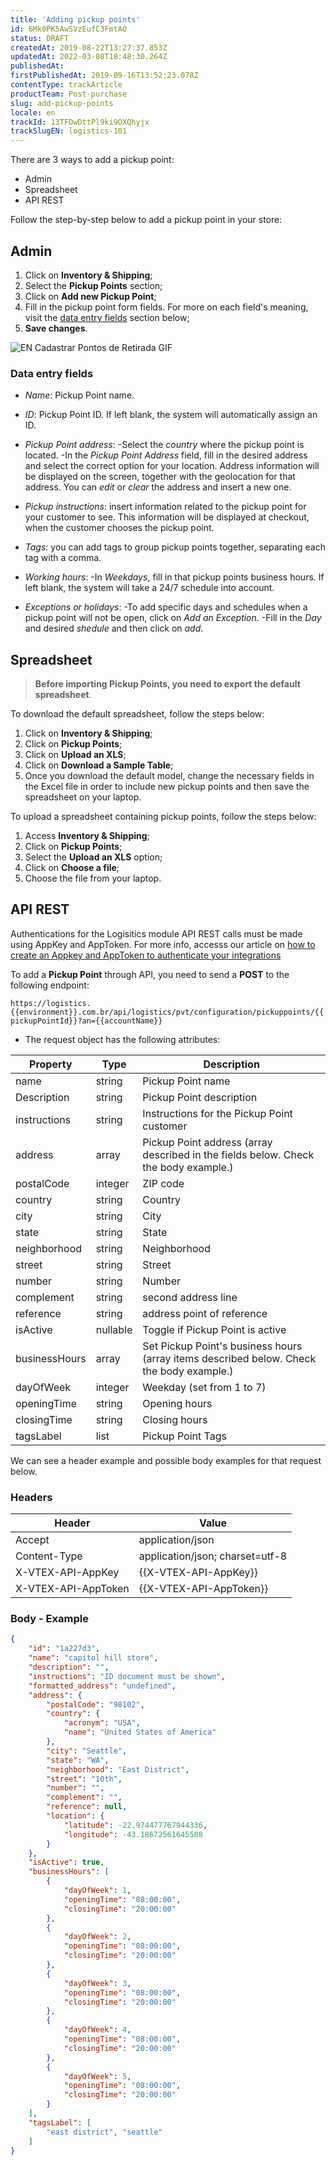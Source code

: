 ```yaml
---
title: 'Adding pickup points'
id: 6Mk0PK5AwSVzEufC3FmtAO
status: DRAFT
createdAt: 2019-08-22T13:27:37.853Z
updatedAt: 2022-03-08T18:48:30.264Z
publishedAt: 
firstPublishedAt: 2019-09-16T13:52:23.078Z
contentType: trackArticle
productTeam: Post-purchase
slug: add-pickup-points
locale: en
trackId: 13TFDwDttPl9ki9OXQhyjx
trackSlugEN: logistics-101
---
```


There are 3 ways to add a pickup point:

- Admin
- Spreadsheet
- API REST

Follow the step-by-step below to add a pickup point in your store:

## Admin

1. Click on **Inventory & Shipping**;
2. Select the **Pickup Points** section;
3. Click on **Add new Pickup Point**;
4. Fill in the pickup point form fields. For more on each field's meaning, visit the [data entry fields](#data-entry-fields) section below;
5. **Save changes**.



![EN Cadastrar Pontos de Retirada GIF](//images.ctfassets.net/alneenqid6w5/2vf3pXYddrDf1sybyoTon/efa6e8bc465fb5188c06b1d2deaa2eef/EN_Cadastrar_Pontos_de_Retirada_GIF.gif)



### Data entry fields

- _Name_: Pickup Point name.
- _ID_: Pickup Point ID. If left blank, the system will automatically assign an ID.
- _Pickup Point address_: 
-Select the _country_ where the pickup point is located.
-In the _Pickup Point Address_ field, fill in the desired address and select the correct option for your location. Address information will be displayed on the screen, together with the geolocation for that address. You can _edit_ or _clear_ the address and insert a new one.

- _Pickup instructions_: insert information related to the pickup point for your customer to see. This information will be displayed at checkout, when the customer chooses the pickup point.
- _Tags_: you can add tags to group pickup points together, separating each tag with a comma. 
- _Working hours_: 
-In _Weekdays_, fill in that pickup points business hours. If left blank, the system will take a 24/7 schedule into account. 

- _Exceptions or holidays_:
-To add specific days and schedules when a pickup point will not be open, click on _Add an Exception_.
-Fill in the _Day_ and desired _shedule_ and then click on _add_.

## Spreadsheet

>**Before importing Pickup Points, you need to export the default spreadsheet**.

To download the default spreadsheet, follow the steps below:
1. Click on **Inventory & Shipping**;
2. Click on **Pickup Points**;
3. Click on **Upload an XLS**;
4. Click on **Download a Sample Table**;
5. Once you download the default model, change the necessary fields in the Excel file in order to include new pickup points and then save the spreadsheet on your laptop.

To upload a spreadsheet containing pickup points, follow the steps below:
1. Access **Inventory & Shipping**;
2. Click on **Pickup Points**;
3. Select the **Upload an XLS** option;
4. Click on **Choose a file**;
5. Choose the file from your laptop.


## API REST

<div class="alert alert-warning">
Authentications for the Logisitics module API REST calls must be made using AppKey and AppToken. For more info, accesss our article on <a href="https://help.vtex.com/en/tutorial/create-appkey-and-apptoken-to-authenticate-integrations--43tQeyQJgAKGEuCqQKAOI2">how to create an Appkey and AppToken to authenticate your integrations</a>
</div>

To add a **Pickup Point** through API, you need to send a __POST__ to the following endpoint:

`https://logistics.{{environment}}.com.br/api/logistics/pvt/configuration/pickuppoints/{{pickupPointId}}?an={{accountName}}`

- The request object has the following attributes:

| __Property__ | __Type__ |__Description__|
|------------------|-----------|-------------|
| name| string| Pickup Point name|
| Description| string| Pickup Point description|
| instructions| string| Instructions for the Pickup Point customer|
| address| array| Pickup Point address (array described in the fields below. Check the body example.) |
| postalCode| integer| ZIP code|
| country| string| Country|
| city| string| City|
| state| string| State|
| neighborhood| string| Neighborhood|
| street| string| Street|
| number| string| Number|
| complement| string| second address line|
| reference| string| address point of reference|
| isActive| nullable| Toggle if Pickup Point is active|
| businessHours| array| Set Pickup Point's business hours (array items described below. Check the body example.)  |
| dayOfWeek | integer| Weekday (set from 1 to 7)|
| openingTime| string| Opening hours|
| closingTime| string| Closing hours|
| tagsLabel| list| Pickup Point Tags|

We can see a header example and possible body examples for that request below.

### Headers

| Header| Value |
|------------------|-----------|
| Accept |   application/json |
| Content-Type |   application/json; charset=utf-8|
| X-VTEX-API-AppKey | {{X-VTEX-API-AppKey}} |
| X-VTEX-API-AppToken | {{X-VTEX-API-AppToken}} |

### Body - Example

```json
{
    "id": "1a227d3",
    "name": "capitol hill store",
    "description": "",
    "instructions": "ID document must be shown",
    "formatted_address": "undefined",
    "address": {
        "postalCode": "98102",
        "country": {
            "acronym": "USA",
            "name": "United States of America"
        },
        "city": "Seattle",
        "state": "WA",
        "neighborhood": "East District",
        "street": "10th",
        "number": "",
        "complement": "",
        "reference": null,
        "location": {
            "latitude": -22.974477767944336,
            "longitude": -43.18672561645508
        }
    },
    "isActive": true,
    "businessHours": [
        {
            "dayOfWeek": 1,
            "openingTime": "08:00:00",
            "closingTime": "20:00:00"
        },
        {
            "dayOfWeek": 2,
            "openingTime": "08:00:00",
            "closingTime": "20:00:00"
        },
        {
            "dayOfWeek": 3,
            "openingTime": "08:00:00",
            "closingTime": "20:00:00"
        },
        {
            "dayOfWeek": 4,
            "openingTime": "08:00:00",
            "closingTime": "20:00:00"
        },
        {
            "dayOfWeek": 5,
            "openingTime": "08:00:00",
            "closingTime": "20:00:00"
        }
    ],
    "tagsLabel": [
        "east district", "seattle"
    ]
}
```
